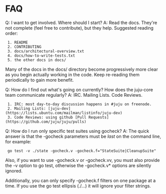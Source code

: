 # FAQ


Q: I want to get involved.  Where should I start?
A: Read the docs.  They're not complete (feel free to contribute), but
   they help.  Suggested reading order:

     1. README
     2. CONTRIBUTING
     3. docs/architectural-overview.txt
     4. docs/how-to-write-tests.txt
     5. the other docs in docs/

   Many of the docs in the docs/ directory become progressively more clear 
   as you begin actually working in the code.  Keep re-reading them
   periodically to gain more benefit.



Q: How do I find out what's going on currently?  How does the juju-core 
   team communicate regularly?
A: IRC.  Mailing Lists.  Code Reviews.

     1. IRC: most day-to-day discussion happens in #juju on freenode.
     2. Mailing Lists: [juju-dev](https://lists.ubuntu.com/mailman/listinfo/juju-dev)
     3. Code Reviews: using github [Pull Requests](https://github.com/juju/juju/pulls)



Q: How do I run only specific test suites using gocheck?
A: The quick answer is that the -gocheck parameters must be *last* on the
   command line, for example:

     go test -v ./state -gocheck.v -gocheck.f="StateSuite|CleanupSuite"

   Also, if you want to use -gocheck.v or -gocheck.vv, you must also provide 
   the -v option to go test, otherwise the -gocheck.v* options are silently
   ignored.

   Additionally, you can only specify -gocheck.f filters on one package at
   a time.  If you use the go test ellipsis (./...) it will ignore your
   filter strings.



